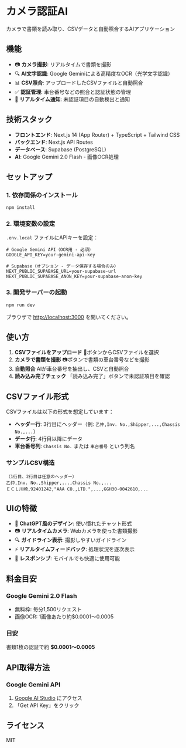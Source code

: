 # カメラ認証AI

カメラで書類を読み取り、CSVデータと自動照合するAIアプリケーション

## 機能

- 📷 **カメラ撮影**: リアルタイムで書類を撮影
- 🔍 **AI文字認識**: Google Geminiによる高精度なOCR（光学文字認識）
- 📊 **CSV照合**: アップロードしたCSVファイルと自動照合
- ✅ **認証管理**: 車台番号などの照合と認証状態の管理
- 📱 **リアルタイム通知**: 未認証項目の自動検出と通知

## 技術スタック

- **フロントエンド**: Next.js 14 (App Router) + TypeScript + Tailwind CSS
- **バックエンド**: Next.js API Routes
- **データベース**: Supabase (PostgreSQL)
- **AI**: Google Gemini 2.0 Flash - 画像OCR処理

## セットアップ

### 1. 依存関係のインストール

```bash
npm install
```

### 2. 環境変数の設定

`.env.local` ファイルにAPIキーを設定：

```env
# Google Gemini API（OCR用 - 必須）
GOOGLE_API_KEY=your-gemini-api-key

# Supabase（オプション - データ保存する場合のみ）
NEXT_PUBLIC_SUPABASE_URL=your-supabase-url
NEXT_PUBLIC_SUPABASE_ANON_KEY=your-supabase-anon-key
```

### 3. 開発サーバーの起動

```bash
npm run dev
```

ブラウザで [http://localhost:3000](http://localhost:3000) を開いてください。

## 使い方

1. **CSVファイルをアップロード** 📎ボタンからCSVファイルを選択
2. **カメラで書類を撮影** 📷ボタンで書類の車台番号などを撮影
3. **自動照合** AIが車台番号を抽出し、CSVと自動照合
4. **読み込み完了チェック** 「読み込み完了」ボタンで未認証項目を確認

## CSVファイル形式

CSVファイルは以下の形式を想定しています：
- **ヘッダー行**: 3行目にヘッダー（例: `乙仲,Inv. No.,Shipper,...,Chassis No.,...`）
- **データ行**: 4行目以降にデータ
- **車台番号列**: `Chassis No.` または `車台番号` という列名

### サンプルCSV構造

```csv
（1行目、2行目は任意のヘッダー）
乙仲,Inv. No.,Shipper,...,Chassis No.,...
ＥＣＬ川崎,92401242,"AAA CO.,LTD.",...,GGH30-0042610,...
```

## UIの特徴

- 🎨 **ChatGPT風のデザイン**: 使い慣れたチャット形式
- 📷 **リアルタイムカメラ**: Webカメラを使った書類撮影
- 🔍 **ガイドライン表示**: 撮影しやすいガイドライン
- ⚡ **リアルタイムフィードバック**: 処理状況を逐次表示
- 📱 **レスポンシブ**: モバイルでも快適に使用可能

## 料金目安

### Google Gemini 2.0 Flash
- 無料枠: 毎分1,500リクエスト
- 画像OCR: 1画像あたり約$0.0001〜0.0005

### 目安
書類1枚の認証で約 **$0.0001〜0.0005**

## API取得方法

### Google Gemini API
1. [Google AI Studio](https://aistudio.google.com/app/apikey) にアクセス
2. 「Get API Key」をクリック

## ライセンス

MIT
